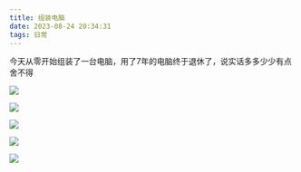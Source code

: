 ```yaml
---
title: 组装电脑
date: 2023-08-24 20:34:31
tags: 日常
---
```


今天从零开始组装了一台电脑，用了7年的电脑终于退休了，说实话多多少少有点舍不得

<img class="exercise" src="/../images/daily/2023-08-24/配置.png"></img>

<img class="exercise" src="/../images/daily/2023-08-24/分数.png"></img>

<img class="exercise" src="/../images/daily/2023-08-24/整机1.jpg"></img>

<img class="exercise" src="/../images/daily/2023-08-24/整机2.jpg"></img>

<img class="exercise" src="/../images/daily/2023-08-24/整机3.jpg"></img>

